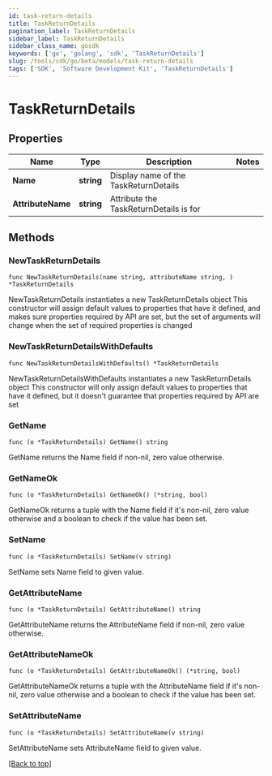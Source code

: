 ```yaml
---
id: task-return-details
title: TaskReturnDetails
pagination_label: TaskReturnDetails
sidebar_label: TaskReturnDetails
sidebar_class_name: gosdk
keywords: ['go', 'golang', 'sdk', 'TaskReturnDetails'] 
slug: /tools/sdk/go/beta/models/task-return-details
tags: ['SDK', 'Software Development Kit', 'TaskReturnDetails']
---
```


# TaskReturnDetails

## Properties

Name | Type | Description | Notes
------------ | ------------- | ------------- | -------------
**Name** | **string** | Display name of the TaskReturnDetails | 
**AttributeName** | **string** | Attribute the TaskReturnDetails is for | 

## Methods

### NewTaskReturnDetails

`func NewTaskReturnDetails(name string, attributeName string, ) *TaskReturnDetails`

NewTaskReturnDetails instantiates a new TaskReturnDetails object
This constructor will assign default values to properties that have it defined,
and makes sure properties required by API are set, but the set of arguments
will change when the set of required properties is changed

### NewTaskReturnDetailsWithDefaults

`func NewTaskReturnDetailsWithDefaults() *TaskReturnDetails`

NewTaskReturnDetailsWithDefaults instantiates a new TaskReturnDetails object
This constructor will only assign default values to properties that have it defined,
but it doesn't guarantee that properties required by API are set

### GetName

`func (o *TaskReturnDetails) GetName() string`

GetName returns the Name field if non-nil, zero value otherwise.

### GetNameOk

`func (o *TaskReturnDetails) GetNameOk() (*string, bool)`

GetNameOk returns a tuple with the Name field if it's non-nil, zero value otherwise
and a boolean to check if the value has been set.

### SetName

`func (o *TaskReturnDetails) SetName(v string)`

SetName sets Name field to given value.


### GetAttributeName

`func (o *TaskReturnDetails) GetAttributeName() string`

GetAttributeName returns the AttributeName field if non-nil, zero value otherwise.

### GetAttributeNameOk

`func (o *TaskReturnDetails) GetAttributeNameOk() (*string, bool)`

GetAttributeNameOk returns a tuple with the AttributeName field if it's non-nil, zero value otherwise
and a boolean to check if the value has been set.

### SetAttributeName

`func (o *TaskReturnDetails) SetAttributeName(v string)`

SetAttributeName sets AttributeName field to given value.



[[Back to top]](#) 


